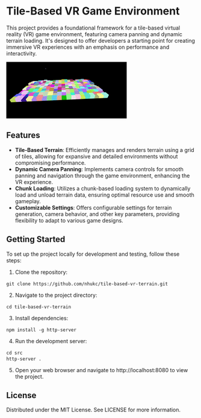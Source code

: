 # Tile-Based VR Game Environment

This project provides a foundational framework for a tile-based virtual reality (VR) game environment, featuring camera panning and dynamic terrain loading. It's designed to offer developers a starting point for creating immersive VR experiences with an emphasis on performance and interactivity.

![Tile scrolling animation](tile-scrolling.gif)

## Features

- **Tile-Based Terrain**: Efficiently manages and renders terrain using a grid of tiles, allowing for expansive and detailed environments without compromising performance.
- **Dynamic Camera Panning**: Implements camera controls for smooth panning and navigation through the game environment, enhancing the VR experience.
- **Chunk Loading**: Utilizes a chunk-based loading system to dynamically load and unload terrain data, ensuring optimal resource use and smooth gameplay.
- **Customizable Settings**: Offers configurable settings for terrain generation, camera behavior, and other key parameters, providing flexibility to adapt to various game designs.

## Getting Started

To set up the project locally for development and testing, follow these steps:

1. Clone the repository:
```
git clone https://github.com/nhukc/tile-based-vr-terrain.git
```

2. Navigate to the project directory:
```
cd tile-based-vr-terrain
```

3. Install dependencies:
```
npm install -g http-server
```

4. Run the development server:
```
cd src
http-server .
```

5. Open your web browser and navigate to http://localhost:8080 to view the project.

## License

Distributed under the MIT License. See LICENSE for more information.
